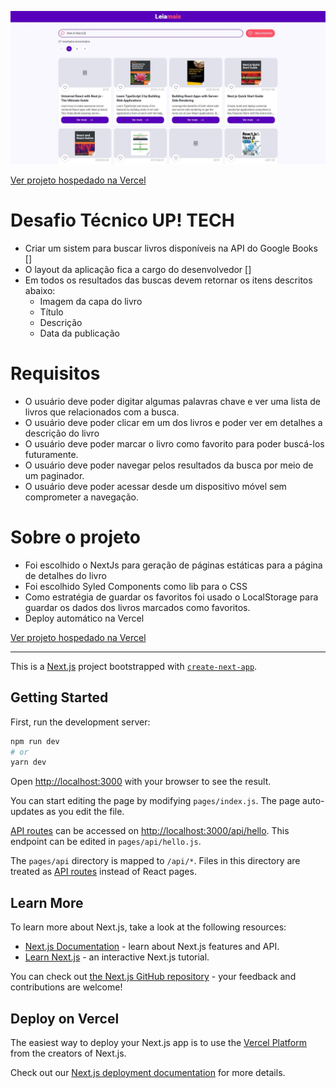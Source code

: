 ![Preview do projeto](https://raw.githubusercontent.com/daniel-hortencio/ApiGoogleBooks/master/public/images/preview/preview.JPG)

[Ver projeto hospedado na Vercel](https://leiamais-six.vercel.app/)

# Desafio Técnico UP! TECH

- Criar um sistem para buscar livros disponíveis na API do Google Books []
- O layout da aplicação fica a cargo do desenvolvedor []
- Em todos os resultados das buscas devem retornar os itens descritos abaixo:
    - Imagem da capa do livro 
    - Título 
    - Descrição
    - Data da publicação

# Requisitos
- O usuário deve poder digitar algumas palavras chave e ver uma lista de livros que relacionados com a busca.
- O usuário deve poder clicar em um dos livros e poder ver em detalhes a descrição do livro
- O usuário deve poder marcar o livro como favorito para poder buscá-los futuramente.
- O usuário deve poder navegar pelos resultados da busca por meio de um paginador.
- O usuário deve poder acessar desde um dispositivo móvel sem comprometer a navegação.

# Sobre o projeto
- Foi escolhido o NextJs para geração de páginas estáticas para a página de detalhes do livro
- Foi escolhido Syled Components como lib para o CSS
- Como estratégia de guardar os favoritos foi usado o LocalStorage para guardar os dados dos livros marcados como favoritos.
- Deploy automático na Vercel


[Ver projeto hospedado na Vercel](https://leiamais-six.vercel.app/)

---

This is a [Next.js](https://nextjs.org/) project bootstrapped with [`create-next-app`](https://github.com/vercel/next.js/tree/canary/packages/create-next-app).

## Getting Started

First, run the development server:

```bash
npm run dev
# or
yarn dev
```

Open [http://localhost:3000](http://localhost:3000) with your browser to see the result.

You can start editing the page by modifying `pages/index.js`. The page auto-updates as you edit the file.

[API routes](https://nextjs.org/docs/api-routes/introduction) can be accessed on [http://localhost:3000/api/hello](http://localhost:3000/api/hello). This endpoint can be edited in `pages/api/hello.js`.

The `pages/api` directory is mapped to `/api/*`. Files in this directory are treated as [API routes](https://nextjs.org/docs/api-routes/introduction) instead of React pages.

## Learn More

To learn more about Next.js, take a look at the following resources:

- [Next.js Documentation](https://nextjs.org/docs) - learn about Next.js features and API.
- [Learn Next.js](https://nextjs.org/learn) - an interactive Next.js tutorial.

You can check out [the Next.js GitHub repository](https://github.com/vercel/next.js/) - your feedback and contributions are welcome!

## Deploy on Vercel

The easiest way to deploy your Next.js app is to use the [Vercel Platform](https://vercel.com/new?utm_medium=default-template&filter=next.js&utm_source=create-next-app&utm_campaign=create-next-app-readme) from the creators of Next.js.

Check out our [Next.js deployment documentation](https://nextjs.org/docs/deployment) for more details.
